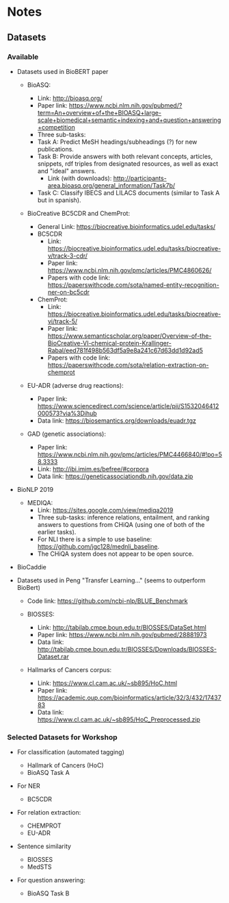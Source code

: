 # Notes

## Datasets

### Available

- Datasets used in BioBERT paper
    - BioASQ: 
        - Link: http://bioasq.org/
        - Paper link: https://www.ncbi.nlm.nih.gov/pubmed/?term=An+overview+of+the+BIOASQ+large-scale+biomedical+semantic+indexing+and+question+answering+competition
        - Three sub-tasks:
        - Task A: Predict MeSH headings/subheadings (?) for new publications.
        - Task B: Provide answers with both relevant concepts, articles, snippets, rdf triples from designated resources, as well as exact and "ideal" answers.
            - Link (with downloads): http://participants-area.bioasq.org/general_information/Task7b/
        - Task C: Classify IBECS and LILACS documents (similar to Task A but in spanish).

    - BioCreative BC5CDR and ChemProt:
        - General Link: https://biocreative.bioinformatics.udel.edu/tasks/
        - BC5CDR 
            - Link: https://biocreative.bioinformatics.udel.edu/tasks/biocreative-v/track-3-cdr/
            - Paper link: https://www.ncbi.nlm.nih.gov/pmc/articles/PMC4860626/
            - Papers with code link: https://paperswithcode.com/sota/named-entity-recognition-ner-on-bc5cdr
        - ChemProt:
            - Link: https://biocreative.bioinformatics.udel.edu/tasks/biocreative-vi/track-5/
            - Paper link: https://www.semanticscholar.org/paper/Overview-of-the-BioCreative-VI-chemical-protein-Krallinger-Rabal/eed781f498b563df5a9e8a241c67d63dd1d92ad5
            - Papers with code link: https://paperswithcode.com/sota/relation-extraction-on-chemprot

    - EU-ADR (adverse drug reactions):
        - Paper link: https://www.sciencedirect.com/science/article/pii/S1532046412000573?via%3Dihub
        - Data link: https://biosemantics.org/downloads/euadr.tgz

    - GAD (genetic associations):
        - Paper link: https://www.ncbi.nlm.nih.gov/pmc/articles/PMC4466840/#!po=58.3333
        - Link: http://ibi.imim.es/befree/#corpora
        - Data link: https://geneticassociationdb.nih.gov/data.zip
     
- BioNLP 2019
    - MEDIQA: 
        - Link: https://sites.google.com/view/mediqa2019
        - Three sub-tasks: inference relations, entailment, and ranking answers to questions from CHiQA (using one of both of the earlier tasks).
        - For NLI there is a simple to use baseline: https://github.com/jgc128/mednli_baseline.
        - The CHiQA system does not appear to be open source.
- BioCaddie
- Datasets used in Peng "Transfer Learning..." (seems to outperform BioBert)
    
    - Code link: https://github.com/ncbi-nlp/BLUE_Benchmark
    
    - BIOSSES: 
        - Link: http://tabilab.cmpe.boun.edu.tr/BIOSSES/DataSet.html
        - Paper link: https://www.ncbi.nlm.nih.gov/pubmed/28881973
        - Data link: http://tabilab.cmpe.boun.edu.tr/BIOSSES/Downloads/BIOSSES-Dataset.rar

    - Hallmarks of Cancers corpus:
        - Link: https://www.cl.cam.ac.uk/~sb895/HoC.html
        - Paper link: https://academic.oup.com/bioinformatics/article/32/3/432/1743783
        - Data link: https://www.cl.cam.ac.uk/~sb895/HoC_Preprocessed.zip

### Selected Datasets for Workshop

- For classification (automated tagging)
    - Hallmark of Cancers (HoC)
    - BioASQ Task A

- For NER
    - BC5CDR

- For relation extraction:
    - CHEMPROT
    - EU-ADR

- Sentence similarity
    - BIOSSES
    - MedSTS

- For question answering:
    - BioASQ Task B
